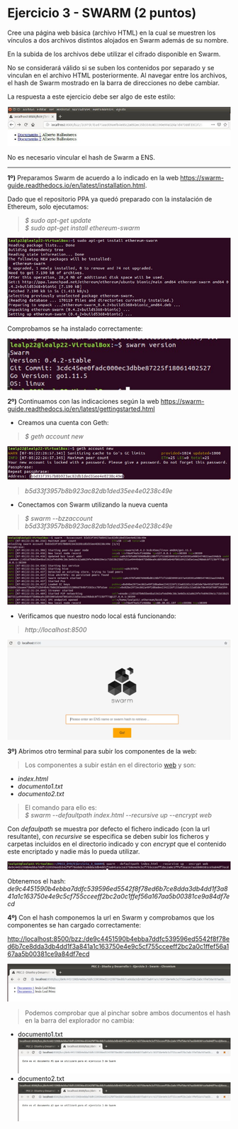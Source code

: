 # Ejercicio 3 - SWARM (2 puntos)

Cree una página web básica (archivo HTML) en la cual se muestren los vínculos a dos archivos distintos alojados en Swarm además de su nombre.

En la subida de los archivos debe utilizar el cifrado disponible en Swarm.

No se considerará válido si se suben los contenidos por separado y se vinculan en el archivo HTML posteriormente. Al navegar entre los archivos, el hash de Swarm mostrado en la barra de direcciones no debe cambiar.

La respuesta a este ejercicio debe ser algo de este estilo:

![Screenshot_0.jpg](Screenshot_0.jpg)

No es necesario vincular el hash de Swarm a ENS.

---
**1º)** Preparamos Swarm de acuerdo a lo indicado en la web https://swarm-guide.readthedocs.io/en/latest/installation.html.  

Dado que el repositorio PPA ya quedó preparado con la instalación de Ethereum, solo ejecutamos:

> _$ sudo apt-get update_  
> _$ sudo apt-get install ethereum-swarm_

![Screenshot_1.jpg](Screenshot_1.jpg)

Comprobamos se ha instalado correctamente:

![Screenshot_2.jpg](Screenshot_2.jpg)

**2º)** Continuamos con las indicaciones según la web https://swarm-guide.readthedocs.io/en/latest/gettingstarted.html

- Creamos una cuenta con Geth:

> _$ geth account new_

![Screenshot_3.jpg](Screenshot_3.jpg)

> _b5d33f3957b8b923ac82db1ded35ee4e0238c49e_

- Conectamos con Swarm utilizando la nueva cuenta

> _$ swarm --bzzaccount b5d33f3957b8b923ac82db1ded35ee4e0238c49e_

![Screenshot_4.jpg](Screenshot_4.jpg)

- Verificamos que nuestro nodo local está funcionando:

> _http://localhost:8500_

![Screenshot_5.jpg](Screenshot_5.jpg)

**3º)** Abrimos otro terminal para subir los componentes de la web:

>Los componentes a subir están en el directorio [web](./web/) y son:
- _index.html_
- _documento1.txt_
- _documento2.txt_

> El comando para ello es:  
> _$ swarm --defaultpath index.html --recursive up --encrypt web_

Con _defaulpath_ se muestra por defecto el fichero indicado (con la url resultante), con _recursive_ se especifica se deben subir los ficheros y carpetas incluidos en el directorio indicado y con _encrypt_ que el contenido este encriptado y nadie más lo pueda utilizar.

![Screenshot_6.jpg](Screenshot_6.jpg)

Obtenemos el hash:
_de9c4451590b4ebba7ddfc539596ed5542f8f78ed6b7ce8dda3db4dd1f3a841a1c163750e4e9c5cf755cceeff2bc2a0c1ffef56a167aa5b00381ce9a84df7ecd_

**4º)** Con el hash componemos la url en Swarm y comprobamos que los componentes se han cargado correctamente:

[http://localhost:8500/bzz:/de9c4451590b4ebba7ddfc539596ed5542f8f78ed6b7ce8dda3db4dd1f3a841a1c163750e4e9c5cf755cceeff2bc2a0c1ffef56a167aa5b00381ce9a84df7ecd](http://localhost:8500/bzz:/de9c4451590b4ebba7ddfc539596ed5542f8f78ed6b7ce8dda3db4dd1f3a841a1c163750e4e9c5cf755cceeff2bc2a0c1ffef56a167aa5b00381ce9a84df7ecd)

![Screenshot_7.jpg](Screenshot_7.jpg)

> Podemos comprobar que al pinchar sobre ambos documentos el hash en la barra del explorador no cambia:
- documento1.txt  
![Screenshot_8.jpg](Screenshot_8.jpg)
- documento2.txt  
![Screenshot_9.jpg](Screenshot_9.jpg)







